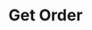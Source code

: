 ---
title: Get Order
type: endpoint
category: 639ba2628407100061f5faac
slug: get-order
parentDoc: 639ba2658407100061f5fab8
hidden: false
order: 2
---